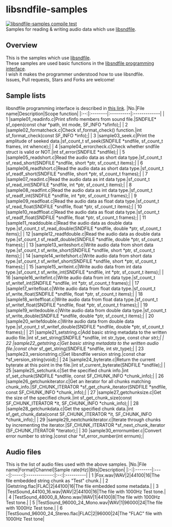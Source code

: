 # libsndfile-samples
[![libsndfile-samples compile test](https://github.com/AUDIY/libsndfile-samples/actions/workflows/c-cpp.yml/badge.svg)](https://github.com/AUDIY/libsndfile-samples/actions/workflows/c-cpp.yml)  
Samples for reading &amp; writing audio data which use [libsndfile](https://github.com/libsndfile/libsndfile).

## Overview
This is the samples which use [libsndfile](https://github.com/libsndfile/libsndfile).  
These samples are used basic functions in the [libsndfile programming interface](http://libsndfile.github.io/libsndfile/api.html).  
I wish it makes the programmer understood how to use libsndfile.  
Issues, Pull requests, Stars and Forks are welcome!  

## Sample lists
libsndfile programming interface is described in [this link](http://libsndfile.github.io/libsndfile/api.html).
|No.|File name|Description|Scope function|
|:--:|:--------|:----------|:-------------|
|  1 |sample01_readinfo.c|Print sfinfo members from sound file.|SNDFILE* sf_open(const char *path, int mode, SF_INFO *sfinfo);|
|  2 |sample02_formatcheck.c|Check sf_format_check() function.|int sf_format_check(const SF_INFO *info);|
|  3 |sample03_seek.c|Print the amplitude of seeked data.|sf_count_t sf_seek(SNDFILE *sndfile, sf_count_t frames, int whence);|
|  4 |sample04_errorcheck.c|Check whether sndfile struct is valid or NOT.|int sf_error(SNDFILE *sndfile);|
|  5 |sample05_readshort.c|Read the audio data as short data type.|sf_count_t sf_read_short(SNDFILE *sndfile, short *ptr, sf_count_t items);|
|  6 |sample06_readfshort.c|Read the audio data as short data type.|sf_count_t sf_readf_short(SNDFILE *sndfile, short *ptr, sf_count_t frames);|
|  7 |sample07_readint.c|Read the audio data as int data type.|sf_count_t sf_read_int(SNDFILE *sndfile, int *ptr, sf_count_t items);|
|  8 |sample08_readfint.c|Read the audio data as int data type.|sf_count_t sf_readf_int(SNDFILE *sndfile, int *ptr, sf_count_t frames);|
|  9 |sample09_readfloat.c|Read the audio data as float data type.|sf_count_t sf_read_float(SNDFILE *sndfile, float *ptr, sf_count_t items);|
| 10 |sample10_readffloat.c|Read the audio data as float data type.|sf_count_t sf_readf_float(SNDFILE *sndfile, float *ptr, sf_count_t frames);|
| 11 |sample11_readdouble.c|Read the audio data as double data type.|sf_count_t sf_read_double(SNDFILE *sndfile, double *ptr, sf_count_t items);|
| 12 |sample12_readfdouble.c|Read the audio data as double data type.|sf_count_t sf_readf_double(SNDFILE *sndfile, double *ptr, sf_count_t frames);|
| 13 |sample13_writeshort.c|Write audio data from short data type.|sf_count_t sf_write_short(SNDFILE *sndfile, short *ptr, sf_count_t items);|
| 14 |sample14_writefshort.c|Write audio data from short data type.|sf_count_t sf_writef_short(SNDFILE *sndfile, short *ptr, sf_count_t frames);|
| 15 |sample15_writeint.c|Write audio data from int data type.|sf_count_t sf_write_int(SNDFILE *sndfile, int *ptr, sf_count_t items);|
| 16 |sample16_writefint.c|Write audio data from int data type.|sf_count_t sf_writef_int(SNDFILE *sndfile, int *ptr, sf_count_t frames);|
| 17 |sample17_writefloat.c|Write audio data from float data type.|sf_count_t sf_write_float(SNDFILE *sndfile, float *ptr, sf_count_t items);|
| 18 |sample18_writeffloat.c|Write audio data from float data type.|sf_count_t sf_writef_float(SNDFILE *sndfile, float *ptr, sf_count_t frames);|
| 19 |sample19_writedouble.c|Write audio data from double data type.|sf_count_t sf_write_double(SNDFILE *sndfile, double *ptr, sf_count_t items);|
| 20 |sample20_writefdouble.c|Write audio data from double data type.|sf_count_t sf_writef_double(SNDFILE *sndfile, double *ptr, sf_count_t frames);|
| 21 |sample21_setstring.c|Add basic string metadata to the written audio file.|int sf_set_string(SNDFILE *sndfile, int str_type, const char *str);|
| 22 |sample22_getstring.c|Get basic string metadata to the written audio file.|const char* sf_get_string(SNDFILE *sndfile, int str_type);|
| 23 |sample23_versionstring.c|Get libsndfile version string.|const char *sf_version_string(void);|
| 24 |sample24_byterate.c|Return the current byterate at this point in the file.|int sf_current_byterate(SNDFILE *sndfile);|
| 25 |sample25_setchunk.c|Set the specified chunk info.|int sf_set_chunk(SNDFILE *sndfile, const SF_CHUNK_INFO *chunk_info);|
| 26 |sample26_getchunkiterator.c|Get an iterator for all chunks matching chunk_info.|SF_CHUNK_ITERATOR *sf_get_chunk_iterator(SNDFILE *sndfile, const SF_CHUNK_INFO *chunk_info);|
| 27 |sample27_getchunksize.c|Get the size of the specified chunk.|int sf_get_chunk_size(const SF_CHUNK_ITERATOR *it, SF_CHUNK_INFO *chunk_info);|
| 28 |sample28_getchunkdata.c|Get the specified chunk data.|int sf_get_chunk_data(const SF_CHUNK_ITERATOR *it, SF_CHUNK_INFO *chunk_info);|
| 29 |sample29_nextchunkiterator.c|Iterate through chunks by incrementing the iterator.|SF_CHUNK_ITERATOR *sf_next_chunk_iterator (SF_CHUNK_ITERATOR *iterator);|
| 30 |sample30_errornumber.c|Convert error number to string.|const char *sf_error_number(int errnum);|  

## Audio files
This is the list of audio files used with the above samples.
|No.|File name|Format|Channel|Sample rate(Hz)|Bits|Description|
|:-:|:--------|:----:|:-----:|:-------------:|:--:|:----------|
| 1 |Fox.wav|WAV|2|44100|16|The file embedded string chunk as "Test" chunk.|
| 2 |Getstring.flac|FLAC|2|44100|16|The file embedded some metadata.|
| 3 |TestSound_44100_16.wav|WAV|2|44100|16|The file with 1000Hz Test tone.|
| 4 |TestSound_48000_8_Mono.wav|WAV|1|44100|8|The file with 1000Hz Test tone.|
| 5 |TestSound_96000_24_Mono.wav|WAV|1|96000|24|The file with 1000Hz Test tone.|
| 6 |TestSound_96000_24_Stereo.flac|FLAC|2|96000|24|The "FLAC" file with 1000Hz Test tone|
